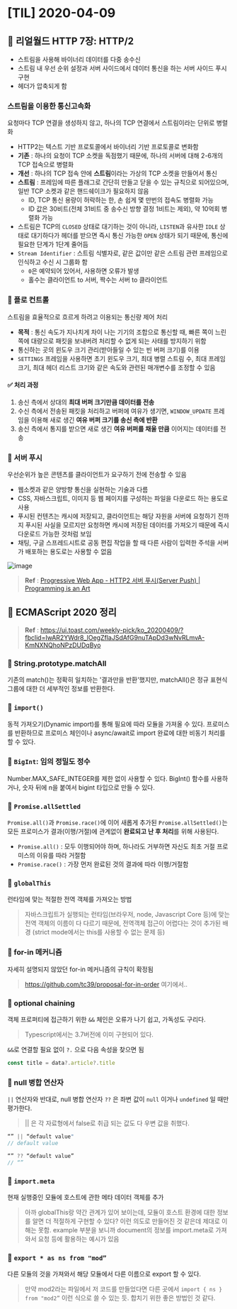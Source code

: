 # [TIL] 2020-04-09

## 📔 리얼월드 HTTP 7장: HTTP/2
* 스트림을 사용해 바이너리 데이터를 다중 송수신
* 스트림 내 우선 순위 설정과 서버 사이드에서 데이터 통신을 하는 서버 사이드 푸시 구현
* 헤더가 압축되게 함

### 스트림을 이용한 통신고속화
요청마다 TCP 연결을 생성하지 않고, 하나의 TCP 연결에서 스트림이라는 단위로 병렬화

* HTTP2는 텍스트 기반 프로토콜에서 바이너리 기반 프로토콜로 변화함
* **기존** : 하나의 요청이 TCP 소켓을 독점했기 때문에, 하나의 서버에 대해 2-6개의 TCP 접속으로 병렬화
* **개선** : 하나의 TCP 접속 안에 **스트림**이라는 가상의 TCP 소켓을 만들어서 통신
* **스트림** : 프레임에 따른 플래그로 간단히 만들고 닫을 수 있는 규칙으로 되어있으며, 일반 TCP 소켓과 같은 핸드쉐이크가 필요하지 않음
	* ID, TCP 통신 용량이 허락하는 한, 손 쉽게 몇 만번의 접속도 병렬화 가능
	* ID 값은 30비트(전체 31비트 중 송수신 방향 결정 1비트는 제외), 약 10억회 병렬화 가능
* 스트림은 TCP의 `CLOSED` 상태로 대기하는 것이 아니라, `LISTEN`과 유사한 `IDLE` 상태로 대기하다가 헤더를 받으면 즉시 통신 가능한 `OPEN` 상태가 되기 때문에, 통신에 필요한 단계가 1단계 줄어듬
* `Stream Identifier` : 스트림 식별자로, 같은 값이만 같은 스트림 관련 프레임으로 인식하고 수신 시 그룹화 함
	* `0`은 예약되어 있어서, 사용하면 오류가 발생
	* 홀수는 클라이언트 to 서버, 짝수는 서버 to 클라이언트

### 📍 플로 컨트롤
스트림을 효율적으로 흐르게 하려고 이용되는 통신량 제어 처리
* **목적** : 통신 속도가 지나치게 차이 나는 기기의 조합으로 통신할 때, 빠른 쪽이 느린 쪽에 대량으로 패킷을 보내버려 처리할 수 없게 되는 사태를 방지하기 위함
* 통신하는 곳의 윈도우 크기 관리(받아들일 수 있는 빈 버퍼 크기)를 이용
* `SETTINGS` 프레임을 사용하면 초기 윈도우 크기, 최대 병렬 스트림 수, 최대 프레임 크기, 최대 헤더 리스트 크기와 같은 속도와 관련된 매개변수를 조정할 수 있음

#### ✅ 처리 과정
1. 송신 측에서 상대의 **최대 버퍼 크기만큼 데이터를 전송**
2. 수신 측에서 전송된 패킷을 처리하고 버퍼에 여유가 생기면, `WINDOW_UPDATE` 프레임을 이용해 새로 생긴 **여유 버퍼 크기를 송신 측에 반환**
3. 송신 측에서 통지를 받으면 새로 생긴 **여유 버퍼를 채울 만큼** 이어지는 데이터를 전송

### 📍 서버 푸시
우선순위가 높은 콘텐츠를 클라이언트가 요구하기 전에 전송할 수 있음
* 웹소켓과 같은 양방향 통신을 실현하는 기술과 다름
* CSS, 자바스크립트, 이미지 등 웹 페이지를 구성하는 파일을 다운로드 하는 용도로 사용
* 푸시된 컨텐츠는 캐시에 저장되고, 클라이언트는 해당 자원을 서버에 요청하기 전까지 푸시된 사실을 모르지만 요청하면 캐시에 저장된 데이터를 가져오기 때문에 즉시 다운로드 가능한 것처럼 보임
* 채팅, 구글 스프레드시트로 공동 편집 작업을 할 때 다른 사람이 입력한 주석을 서버가 배포하는 용도로는 사용할 수 없음

![image](https://user-images.githubusercontent.com/42922453/78874895-12562d80-7a88-11ea-9272-fe219ef6f85e.png)

> **Ref** : [Progressive Web App - HTTP2 서버 푸시(Server Push) | Programming is an Art](https://sunjoong85.github.io/pwa,/http2/2018/04/16/Pogressive-Web-App-HTTP2%EC%99%80-Server-Push.html) 

## 📔 ECMAScript 2020 정리
> **Ref** : https://ui.toast.com/weekly-pick/ko_20200409/?fbclid=IwAR2YWdr8_lOegZflaJSdAfG9nuTApDd3wNvRLmvA-KmNXNQhoNPzDUDqByo

### 📍 String.prototype.matchAll
기존의 match()는 정확히 일치하는 '결과만을 반환'했지만, matchAll()은 정규 표현식 그룹에 대한 더 세부적인 정보를 반환한다.

### 📍 `import()`
동적 가져오기(Dynamic import)를 통해 필요에 따라 모듈을 가져올 수 있다. 프로미스를 반환하므로 프로미스 체인이나 async/await로 import 완료에 대한 비동기 처리를 할 수 있다.

### 📍 `BigInt`: 임의 정밀도 정수
Number.MAX_SAFE_INTEGER를 제한 없이 사용할 수 있다. BigInt() 함수를 사용하거나, 숫자 뒤에 n을 붙여서 bigint 타입으로 만들 수 있다.

### 📍 `Promise.allSettled`
`Promise.all()`과 `Promise.race()`에 이어 새롭게 추가된 `Promise.allSettled()`는 모든 프로미스가 결과(이행/거절)에 관계없이 **완료되고 난 후 처리**를 위해 사용된다.

* `Promise.all()` : 모두 이행되어야 하며, 하나라도 거부하면 자신도 최초 거절 프로미스의 이유를 따라 거절함
* `Promise.race()` : 가장 먼저 완료된 것의 결과에 따라 이행/거절함

### 📍 `globalThis`
런타임에 맞는 적절한 전역 객체를 가져오는 방법
> 자바스크립트가 실행되는 런타임(브라우저, node, Javascript Core 등)에 맞는 전역 객체의 이름이 다 다르기 때문에, 전역객체 접근이 어렵다는 것이 추가된 배경 (strict mode에서는 this를 사용할 수 없는 문제 등)   

### 📍 for-in 메커니즘
자세히 설명되지 않았던 for-in 메커니즘의 규칙이 확정됨
> https://github.com/tc39/proposal-for-in-order 여기에서..  

### 📍 optional chaining
객체 프로퍼티에 접근하기 위한 `&&` 체인은 오류가 나기 쉽고, 가독성도 구리다. 
> Typescript에서는 3.7버전에 이미 구현되어 있다.  

`&&`로 연결할 필요 없이 `?.` 으로 다음 속성을 찾으면 됨
```js
const title = data?.article?.title
```

### 📍  null 병합 연산자
`||` 연산자와 반대로, null 병합 연산자 `??` 은 좌변 값이 `null` 이거나 `undefined` 일 때만 평가한다.
> || 은 각 자료형에서 false로 취급 되는 값도 다 우변 값을 취했다.  

```js
“” || “default value"
// default value

“” ?? “default value”
// “”
```

### 📍 `import.meta`
현재 실행중인 모듈에 호스트에 관한 메타 데이터 객체를 추가
> 아까 globalThis랑 약간 관계가 있어 보이는데, 모듈이 호스트 환경에 대한 정보를 알면 더 적절하게 구현할 수 있다? 이런 의도로 만들어진 것 같은데 제대로 이해는 못함. example 부분을 보니까 document의 정보를 import.meta로 가져와서 요청 등에 활용하는 예시가 있음  

### 📍 `export * as ns from "mod”`
다른 모듈의 것을 가져와서 해당 모듈에서 다른 이름으로 export 할 수 있다.
> 만약 mod2라는 파일에서 저 코드를 만들었다면 다른 곳에서 `import { ns } from "mod2”` 이런 식으로 쓸 수 있는 듯. 합치기 위한 좋은 방법인 것 같다.  

